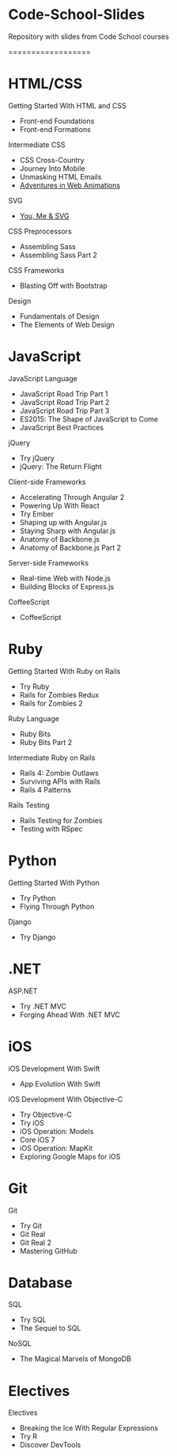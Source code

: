 # Code-School-Slides
Repository with slides from Code School courses

==================
# HTML/CSS
Getting Started With HTML and CSS

- Front-end Foundations
- Front-end Formations

Intermediate CSS

- CSS Cross-Country
- Journey Into Mobile
- Unmasking HTML Emails
- [Adventures in Web Animations](https://github.com/WispProxy/Code-School-Slides/)

SVG

- [You, Me & SVG](https://github.com/WispProxy/Code-School-Slides/)

CSS Preprocessors

- Assembling Sass
- Assembling Sass Part 2

CSS Frameworks

- Blasting Off with Bootstrap

Design

- Fundamentals of Design
- The Elements of Web Design

# JavaScript

JavaScript Language

- JavaScript Road Trip Part 1
- JavaScript Road Trip Part 2
- JavaScript Road Trip Part 3
- ES2015: The Shape of JavaScript to Come
- JavaScript Best Practices

jQuery

- Try jQuery
- jQuery: The Return Flight

Client-side Frameworks

- Accelerating Through Angular 2
- Powering Up With React
- Try Ember
- Shaping up with Angular.js
- Staying Sharp with Angular.js
- Anatomy of Backbone.js
- Anatomy of Backbone.js Part 2

Server-side Frameworks

- Real-time Web with Node.js
- Building Blocks of Express.js

CoffeeScript

- CoffeeScript

# Ruby

Getting Started With Ruby on Rails

- Try Ruby
- Rails for Zombies Redux
- Rails for Zombies 2

Ruby Language

- Ruby Bits
- Ruby Bits Part 2

Intermediate Ruby on Rails

- Rails 4: Zombie Outlaws
- Surviving APIs with Rails
- Rails 4 Patterns

Rails Testing

- Rails Testing for Zombies
- Testing with RSpec

# Python

Getting Started With Python

- Try Python
- Flying Through Python

Django

- Try Django

# .NET

ASP.NET

- Try .NET MVC
- Forging Ahead With .NET MVC

# iOS

iOS Development With Swift

- App Evolution With Swift

iOS Development With Objective-C

- Try Objective-C
- Try iOS
- iOS Operation: Models
- Core iOS 7
- iOS Operation: MapKit
- Exploring Google Maps for iOS

# Git

Git

- Try Git
- Git Real
- Git Real 2
- Mastering GitHub

# Database

SQL

- Try SQL
- The Sequel to SQL

NoSQL

- The Magical Marvels of MongoDB

# Electives

Electives

- Breaking the Ice With Regular Expressions
- Try R
- Discover DevTools
